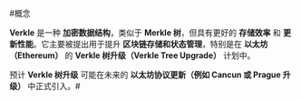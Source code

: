 #概念 

**Verkle** 是一种 **加密数据结构**，类似于 **Merkle 树**，但具有更好的 **存储效率** 和 **更新性能**。它主要被提出用于提升 **区块链存储和状态管理**，特别是在 **以太坊（Ethereum）** 的 **Verkle 树升级（Verkle Tree Upgrade）** 计划中。

预计 **Verkle 树升级** 可能在未来的 **以太坊协议更新（例如 Cancun 或 Prague 升级）** 中正式引入。#
